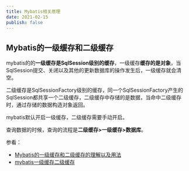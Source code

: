 ```yaml
---
title: Mybatis相关原理
date: 2021-02-15 
publish: false
---
```


## Mybatis的一级缓存和二级缓存

mybatis的的**一级缓存是SqlSession级别的缓存**，一级缓存**缓存的是对象**，当SqlSession提交、关闭以及其他的更新数据库的操作发生后，一级缓存就会清空。

二级缓存是SqlSessionFactory级别的缓存，同一个SqlSessionFactory产生的SqlSession都共享一个二级缓存，二级缓存中存储的是数据，当命中二级缓存时，通过存储的数据构造对象返回。

mybatis默认开启一级缓存，二级缓存需要手动开启。

查询数据的时候，查询的流程是**二级缓存>一级缓存>数据库**。



参看：

- [Mybatis的一级缓存和二级缓存的理解以及用法](https://www.cnblogs.com/hopeofthevillage/p/11427438.html)
- [mybatis一级缓存二级缓存 ](https://www.cnblogs.com/happyflyingpig/p/7739749.html)

